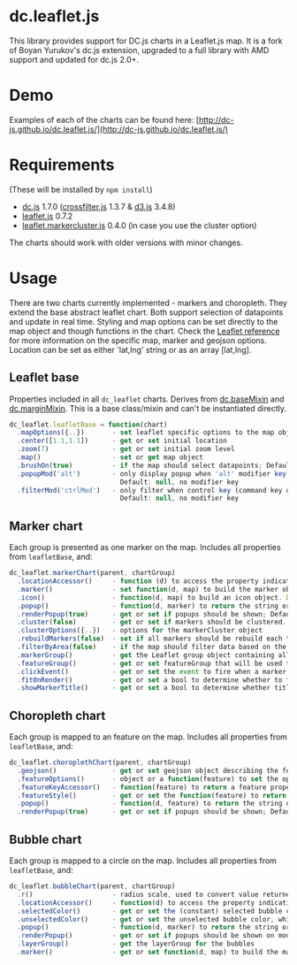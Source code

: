 dc.leaflet.js
=============
This library provides support for DC.js charts in a Leaflet.js map. It is a fork of Boyan Yurukov's dc.js extension, upgraded to a full library with AMD support and updated for dc.js 2.0+.

Demo
=============
Examples of each of the charts can be found here:
[http://dc-js.github.io/dc.leaflet.js/](http://dc-js.github.io/dc.leaflet.js/)

Requirements
=============
(These will be installed by `npm install`)
*  [dc.js](https://github.com/dc-js/dc.js) 1.7.0 ([crossfilter.js](https://github.com/square/crossfilter) 1.3.7 & [d3.js](https://github.com/d3/d3) 3.4.8)
*  [leaflet.js](https://github.com/Leaflet/Leaflet) 0.7.2
*  [leaflet.markercluster.js](https://github.com/Leaflet/Leaflet.markercluster) 0.4.0 (in case you use the cluster option)

The charts should work with older versions with minor changes.

Usage
=============
There are two charts currently implemented - markers and choropleth. They extend the base abstract leaflet chart. Both support selection of datapoints and update in real time. Styling and map options can be set directly to the map object and though functions in the chart. Check the [Leaflet reference](http://leafletjs.com/reference.html#map-options) for more information on the specific map, marker and geojson options.
Location can be set as either 'lat,lng' string or as an array [lat,lng].

Leaflet base
--------------------
Properties included in all `dc_leaflet` charts. Derives from [dc.baseMixin](http://dc-js.github.io/dc.js/docs/html/dc.baseMixin.html) and [dc.marginMixin](http://dc-js.github.io/dc.js/docs/html/dc.marginMixin.html). This is a base class/mixin and can't be instantiated directly.
```js
dc_leaflet.leafletBase = function(chart)
  .mapOptions({..})       - set leaflet specific options to the map object; Default: Leaflet default options
  .center([1.1,1.1])      - get or set initial location
  .zoom(7)                - get or set initial zoom level
  .map()                  - set or get map object
  .brushOn(true)          - if the map should select datapoints; Default: true
  .popupMod('alt')        - only display popup when 'alt' modifier key (or 'shift' or 'ctrlCmd') is pressed;
                            Default: null, no modifier key
  .filterMod('ctrlMod')   - only filter when control key (command key on Mac) is pressed
                            Default: null, no modifier key
```

Marker chart
--------------------
Each group is presented as one marker on the map. Includes all properties from `leafletBase`, and:
```js
dc_leaflet.markerChart(parent, chartGroup)
  .locationAccessor()     - function (d) to access the property indicating the latlng (string or array); Default: use keyAccessor
  .marker()               - set function(d, map) to build the marker object. Default: standard Leaflet marker is built
  .icon()                 - function(d, map) to build an icon object. Default: L.Icon.Default
  .popup()                - function(d, marker) to return the string or DOM content of a popup
  .renderPopup(true)      - get or set if popups should be shown; Default: true
  .cluster(false)         - get or set if markers should be clustered. Requires leaflet.markercluster.js; Default: false
  .clusterOptions({..})   - options for the markerCluster object
  .rebuildMarkers(false)  - set if all markers should be rebuild each time the map is redrawn. Degrades performance; Default: false
  .filterByArea(false)    - if the map should filter data based on the markers inside the zoomed in area instead of the user clicking on individual markers; Default: false
  .markerGroup()          - get the Leaflet group object containing all shown markers (regular group or cluster)
  .featureGroup()         - get or set featureGroup that will be used for fit on render or redraw
  .clickEvent()           - get or set the event to fire when a marker is clicked
  .fitOnRender()          - get or set a bool to determine whether to fit to bounds when markers are rendered
  .showMarkerTitle()      - get or set a bool to determine whether title and alt should be shown for markers
```

Choropleth chart
--------------------
Each group is mapped to an feature on the map. Includes all properties from `leafletBase`, and:
```js
dc_leaflet.choroplethChart(parent, chartGroup)
  .geojson()              - get or set geojson object describing the features
  .featureOptions()       - object or a function(feature) to set the options for each feature
  .featureKeyAccessor()   - function(feature) to return a feature property that would be compared to the group key; Default: feature.properties.key
  .featureStyle()         - get or set the function(feature) to return style options for L.geoJson. Probably not helpful to override this, but it's possible. Default: use featureOptions, data, color, selection status to define the style; see source for details.
  .popup()                - function(d, feature) to return the string or DOM content of a popup
  .renderPopup(true)      - get or set if popups should be shown; Default: true
```

Bubble chart
--------------------
Each group is mapped to a circle on the map. Includes all properties from `leafletBase`, and:
```js
dc_leaflet.bubbleChart(parent, chartGroup)
  .r()                    - radius scale, used to convert value returned by valueAccessor(d) to pixels. Default: d3.scale.linear().domain([0, 100])
  .locationAccessor()     - function(d) to access the property indicating the latlng (string or array); Default: use keyAccessor
  .selectedColor()        - get or set the (constant) selected bubble color
  .unselectedColor()      - get or set the unselected bubble color, which can render from a color domain (like a choropleth can)
  .popup()                - function(d, marker) to return the string or DOM content of a popup
  .renderPopup()          - get or set if popups should be shown on mouseover; Default: true
  .layerGroup()           - get the layerGroup for the bubbles
  .marker()               - get or set function(d, map) to build the marker object. Probably not helpful to override this, but its's possible. Default: create L.circleMarker based on the other parameters; see source for details.
```
